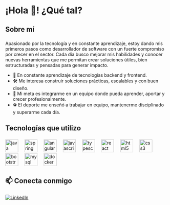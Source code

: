 <h1 align="left">¡Hola 👋! ¿Qué tal?</h1>

###

<h2 align="left">Sobre mí</h2>

###

<p align="left">
Apasionado por la tecnología y en constante aprendizaje, estoy dando mis primeros pasos como desarrollador de software con un fuerte compromiso por crecer en el sector. Cada día busco mejorar mis habilidades y conocer nuevas herramientas que me permitan crear soluciones útiles, bien estructuradas y pensadas para generar impacto.
</p>

<ul>
  <li>🚀 En constante aprendizaje de tecnologías backend y frontend.</li>
  <li>🛠 Me interesa construir soluciones prácticas, escalables y con buen diseño.</li>
  <li>📌 Mi meta es integrarme en un equipo donde pueda aprender, aportar y crecer profesionalmente.</li>
  <li>⚽ El deporte me enseñó a trabajar en equipo, mantenerme disciplinado y superarme cada día.</li>
</ul>

###

<h2 align="left">Tecnologías que utilizo</h2>

###

<div align="left">
  <img src="https://cdn.jsdelivr.net/gh/devicons/devicon/icons/java/java-original.svg" height="40" alt="java logo" />
  <img width="12" />
  <img src="https://cdn.jsdelivr.net/gh/devicons/devicon/icons/spring/spring-original.svg" height="40" alt="spring logo" />
  <img width="12" />
  <img src="https://cdn.jsdelivr.net/gh/devicons/devicon/icons/angularjs/angularjs-original.svg" height="40" alt="angular logo" />
  <img width="12" />
  <img src="https://cdn.jsdelivr.net/gh/devicons/devicon/icons/javascript/javascript-original.svg" height="40" alt="javascript logo" />
  <img width="12" />
  <img src="https://cdn.jsdelivr.net/gh/devicons/devicon/icons/typescript/typescript-original.svg" height="40" alt="typescript logo" />
  <img width="12" />
  <img src="https://cdn.jsdelivr.net/gh/devicons/devicon/icons/react/react-original.svg" height="40" alt="react logo" />
  <img width="12" />
  <img src="https://cdn.jsdelivr.net/gh/devicons/devicon/icons/html5/html5-original.svg" height="40" alt="html5 logo" />
  <img width="12" />
  <img src="https://cdn.jsdelivr.net/gh/devicons/devicon/icons/css3/css3-original.svg" height="40" alt="css3 logo" />
  <img width="12" />
  <img src="https://cdn.jsdelivr.net/gh/devicons/devicon/icons/bootstrap/bootstrap-original.svg" height="40" alt="bootstrap logo" />
  <img width="12" />
  <img src="https://cdn.jsdelivr.net/gh/devicons/devicon/icons/mysql/mysql-original.svg" height="40" alt="mysql logo" />
  <img width="12" />
  <img src="https://cdn.jsdelivr.net/gh/devicons/devicon/icons/docker/docker-original.svg" height="40" alt="docker logo" />
  <img width="12" />
</div>

###

<h2 align="left">📫 Conecta conmigo</h2>

###

<p align="left">
  <a href="https://www.linkedin.com/in/carlos-pacheco-7825a4351/" target="_blank">
    <img src="https://img.shields.io/badge/LinkedIn-blue?style=for-the-badge&logo=linkedin&logoColor=white" alt="LinkedIn"/>
  </a>
</p>

